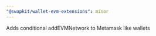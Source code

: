 ```yaml
---
"@swapkit/wallet-evm-extensions": minor
---
```


Adds conditional addEVMNetwork to Metamask like wallets
